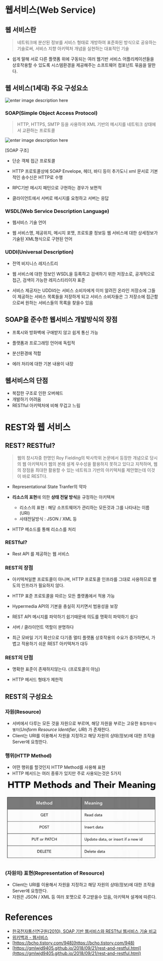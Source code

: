 # 웹서비스(Web Service)

## 웹 서비스란
> 네트워크에 분산된 정보를 서비스 형태로 개방하여 표준화된 방식으로 공유하는 기술로써, 서비스 지향 아키텍처 개념을 실현하는 대표적인 기술

- 쉽게 말해 서로 다른 플랫폼 위에 구동되는 여러 웹기반 서비스 어플리케이션들을 상호작용할 수 있도록 시스템환경을 제공해주는 소프트웨어 컴포넌트 묶음을 말한다.


## 웹 서비스(1세대) 주요 구성요소

![enter image description here](https://mblogthumb-phinf.pstatic.net/20131104_231/spdlqjdudghl_1383539896921ndJHA_PNG/1.png?type=w2)


### SOAP(Simple Object Access Protocol)
> HTTP, HTTPS, SMTP 등을 사용하여 XML 기반의 메시지를 네트워크 상태에서 교환하는 프로토콜

![enter image description here](https://upload.wikimedia.org/wikipedia/commons/thumb/5/59/SOAP.svg/1200px-SOAP.svg.png)

[SOAP 구조]

- 단순 객체 접근 프로토콜

- HTTP 프로토콜상에 SOAP Envelope, 헤더, 바디 등이 추가도니 xml 문서로 기본적인 송수신은 HTTP로 수행
- RPC기반 메시지 패턴으로 구현하는 경우가 보편적
- 클라이언트에서 서버로 메시지를 요청하고 서버는 응답

### WSDL(Web Service Description Language)
- 웹서비스 기술 언어

- 웹 서비스명, 제공위치, 메시지 포맷, 프로토콜 정보등 웹 서비스에 대한 상세정보가 기술된 XML형식으로 구현된 언어
### UDDI(Universal Description)

- 전역 비지니스 레지스트리

- 웹 서비스에 대한 정보인 WSDL을 등록하고 검색하기 위한 저장소로, 공개적으로 접근, 검색이 가능한 레지스티리이자 표준

- 서비스 제공자는 UDDI라는 서비스 소비자에게 이미 알려진 온라인 저장소에 그들이 제공하는 서비스 목록들을 저장하게 되고 서비스 소비자들은 그 저장소에 접근함으로써 원하는 서비스들의 목록을 찾을수 있음

## SOAP을 준수한 웹서비스 개발방식의 장점
- 프록시와 방화벽에 구애받지 않고 쉽게 통신 가능

- 플랫폼과 프로그래밍 언어에 독립적
- 분산환경에 적합
- 에러 처리에 대한 기본 내용이 내장 

## 웹서비스의 단점
- 복잡한 구조로 인한 오버헤드
- 개발하기 어려움
- RESTful 아키텍처에 비해 무겁고 느림


# REST와 웹 서비스


## REST? RESTful?
> 웹의 창시자중 한명인 Roy Fielding의 박사학위 논문에서 등장한 개념으로 당시의 웹 아키텍처가 웹의 본래 설계 우수성을 활용하지 못하고 있다고 지적하며, 웹의 장점을 최대한 활용할 수 있는 네트워크 기반의 아키텍처를 제안했는데 이것이 바로 REST다.

- Representational State Tranfer의 약자

- **리소스의 표현**에 의한 **상태 전달 방식**을 규정하는 아키텍쳐
	- 리소스의 표현 : 해당 소프트웨어가 관리하는 모든것과 그를 나타내는 이름(URI)
	- 사태전달방식 : JSON / XML 등

- HTTP 메소드를 통해 리소스를 처리


### RESTful?

- Rest API 를 제공하는 웹 서비스


### REST의 장점

- 아키텍쳐일뿐 프로토콜이 아니며, HTTP 프로토콜 인프라를 그대로 사용하므로 별도의 인프라가 필요하지 않다.

- HTTP 표준 프로토콜을 따르는 모든 플랫폼에서 적용 가능
- Hypermedia API의 기본을 충실히 지키면서 범용성을 보장
- REST API 메시지를 파악하기 쉽기때문에 의도를 명확히 파악하기 쉽다
- 서버 / 클라이언트 역할이 분명하다
- 최근 모바일 기기 확산으로 다기종 멀티 플랫폼 상호작용의 수요가 증가하면서, 가볍고 적용하기 쉬운 REST 아키텍쳐가 대두


### REST의 단점

- 명확한 표준이 존재하지않는다. (프로토콜이 아님)

- HTTP 메서드 형태가 제한적


## REST의 구성요소

### 자원(Resource)
- 서버에서 다루는 모든 것을 자원으로 부르며, 해당 자원을 부르는 고유한 `통합자원식별자`(_Uniform Resource Identifier_, _URI_) 가 존재한다.
- Client는 URI를 이용해서 자원을 지정하고 해당 자원의 상태(정보)에 대한 조작을 Server에 요청한다.

### 행위(HTTP Method)
- 어떤 행위를 할것인지 HTTP Method를 사용해 표현
- HTTP 메서드는 여러 종류가 있지만 주로 사용되는것은 5가지

![enter image description here](https://raw.githubusercontent.com/Songwonseok/CS-Study/main/Web/images/HTTP-Mehtod-1.JPG)

### (자원의) 표현(Representation of Resource)
- Client는 URI를 이용해서 자원을 지정하고 해당 자원의 상태(정보)에 대한 조작을 Server에 요청한다.
- 자원은 JSON / XML 등 여러 포맷으로 주고받을수 있음, 아키텍쳐 설계에 따른다.



# References
- [한국전자통신연구원(2010), SOAP 기반 웹서비스와 RESTful 웹서비스 기술 비교](https://ettrends.etri.re.kr/ettrends/122/0905001533/25-2_112_120.pdf)
- [위키백과 - 웹서비스](https://ko.wikipedia.org/wiki/%EC%9B%B9_%EC%84%9C%EB%B9%84%EC%8A%A4)
- [https://bcho.tistory.com/948](https://bcho.tistory.com/948)
- [https://gmlwjd9405.github.io/2018/09/21/rest-and-restful.html](https://gmlwjd9405.github.io/2018/09/21/rest-and-restful.html)




